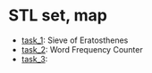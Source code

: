 # STL set, map

- [task_1](https://github.com/KozlovaNastya/BSU/tree/main/fundamentals/labs/lab12/task_1): Sieve of Eratosthenes
- [task_2](https://github.com/KozlovaNastya/BSU/tree/main/fundamentals/labs/lab12/task_2): Word Frequency Counter
- [task_3](https://github.com/KozlovaNastya/BSU/tree/main/fundamentals/labs/lab12/task_3):
